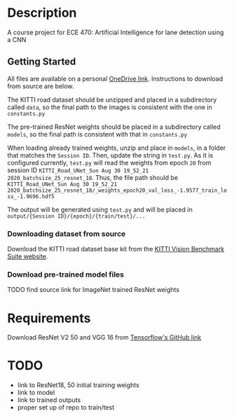 # Description
A course project for ECE 470: Artificial Intelligence for lane detection using a CNN

## Getting Started
All files are available on a personal [OneDrive link](https://1drv.ms/u/s!AnSUzPfRDFUagcFB0qdPnt9YKApvcw?e=Drg1qf). Instructions to download from source are below.

The KITTI road dataset should be unzipped and placed in a subdirectory called `data`, so the final path to the images is consistent with the one in `constants.py`

The pre-trained ResNet weights should be placed in a subdirectory called `models`, so the final path is consistent with that in `constants.py`

When loading already trained weights, unzip and place in `models`, in a folder that matches the `Session ID`. Then, update the string in `test.py`. As it is configured currently, `test.py` will read the weights from epoch `20` from session ID `KITTI_Road_UNet_Sun Aug 30 19_52_21 2020_batchsize_25_resnet_18`. Thus, the file path should be `KITTI_Road_UNet_Sun Aug 30 19_52_21 2020_batchsize_25_resnet_18/_weights_epoch20_val_loss_-1.9577_train_loss_-1.9696.hdf5`

The output will be generated using `test.py` and will be placed in `output/{Session ID}/{epoch}/{train/test}/...` 

### Downloading dataset from source
Download the KITTI road dataset base kit from the [KITTI Vision Benchmark Suite website](http://www.cvlibs.net/datasets/kitti/eval_road.php). 

### Download pre-trained model files
TODO find source link for ImageNet trained ResNet weights

# Requirements
Download ResNet V2 50 and VGG 16 from [Tensorflow's GitHub link](https://github.com/tensorflow/models/tree/master/research/slim#pre-trained-models)

# TODO
- link to ResNet18, 50 initial training weights
- link to model
- link to trained outputs
- proper set up of repo to train/test